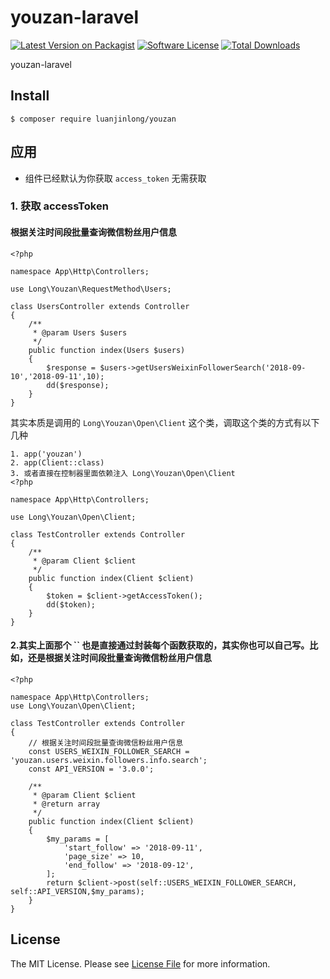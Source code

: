 # youzan-laravel

[![Latest Version on Packagist][ico-version]][link-packagist]
[![Software License][ico-license]](LICENSE.md)
[![Total Downloads][ico-downloads]][link-downloads]

youzan-laravel


## Install


``` 
$ composer require luanjinlong/youzan
```


## 应用

- 组件已经默认为你获取 `access_token` 无需获取

### 1. 获取 accessToken

#### 根据关注时间段批量查询微信粉丝用户信息

````
<?php

namespace App\Http\Controllers;

use Long\Youzan\RequestMethod\Users;

class UsersController extends Controller
{
    /**
     * @param Users $users
     */
    public function index(Users $users)
    {
        $response = $users->getUsersWeixinFollowerSearch('2018-09-10','2018-09-11',10);
        dd($response);
    }
}

````

其实本质是调用的 `Long\Youzan\Open\Client` 这个类，调取这个类的方式有以下几种

````
1. app('youzan')
2. app(Client::class)
3. 或者直接在控制器里面依赖注入 Long\Youzan\Open\Client
<?php

namespace App\Http\Controllers;

use Long\Youzan\Open\Client;

class TestController extends Controller
{
    /**
     * @param Client $client
     */
    public function index(Client $client)
    {
        $token = $client->getAccessToken();
        dd($token);
    }
}

````

#### 2.其实上面那个 `` 也是直接通过封装每个函数获取的，其实你也可以自己写。比如，还是根据关注时间段批量查询微信粉丝用户信息

````
<?php

namespace App\Http\Controllers;
use Long\Youzan\Open\Client;

class TestController extends Controller
{
    // 根据关注时间段批量查询微信粉丝用户信息
    const USERS_WEIXIN_FOLLOWER_SEARCH = 'youzan.users.weixin.followers.info.search';
    const API_VERSION = '3.0.0';

    /**
     * @param Client $client
     * @return array
     */
    public function index(Client $client)
    {
        $my_params = [
            'start_follow' => '2018-09-11',
            'page_size' => 10,
            'end_follow' => '2018-09-12',
        ];
        return $client->post(self::USERS_WEIXIN_FOLLOWER_SEARCH, self::API_VERSION,$my_params);
    }
}
````
## License

The MIT License. Please see [License File](LICENSE.md) for more information.

[ico-version]: https://img.shields.io/packagist/v/youzan/open-sdk.svg?style=flat-square
[ico-license]: https://img.shields.io/badge/license-MIT-brightgreen.svg?style=flat-square
[ico-downloads]: https://img.shields.io/packagist/dt/youzan/open-sdk.svg?style=flat-square

[link-packagist]: https://packagist.org/packages/luanjinlong/youzan
[link-downloads]: https://packagist.org/packages/luanjinlong/youzan